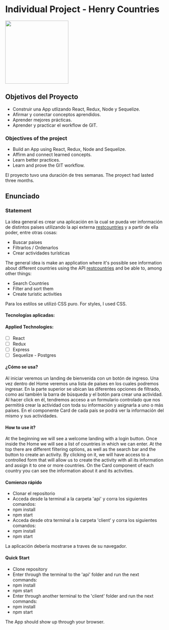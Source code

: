 <p align='left'>
</p>

# Individual Project - Henry Countries

<p align="left">
  <img height="200" src="https://www.geoenciclopedia.com/wp-content/uploads/2018/10/banderas-paises.jpg" />
</p>

## Objetivos del Proyecto

- Construir una App utlizando React, Redux, Node y Sequelize.
- Afirmar y conectar conceptos aprendidos.
- Aprender mejores prácticas.
- Aprender y practicar el workflow de GIT.

### Objectives of the project
- Build an App using React, Redux, Node and Sequelize.
- Affirm and connect learned concepts.
- Learn better practices.
- Learn and prove the GIT workflow.

El proyecto tuvo una duración de tres semanas.
The proyect had lasted three months.

## Enunciado
### Statement

La idea general es crear una aplicación en la cual se pueda ver información de  distintos paises utilizando la api externa [restcountries](https://restcountries.com/) y a partir de ella poder, entre otras cosas:

  - Buscar paises
  - Filtrarlos / Ordenarlos
  - Crear actividades turísticas

The general idea is make an application where it's possible see information about different countries using the API [restcountries](https://restcountries.com/) and be able to, among other things:

  - Search Countries
  - Filter and sort them
  - Create turistic activities

 Para los estilos se utilizó CSS puro. 
 For styles, I used CSS. 

#### Tecnologías aplicadas:
#### Applied Technologies:
- [ ] React
- [ ] Redux
- [ ] Express
- [ ] Sequelize - Postgres

#### ¿Cómo se usa?

Al iniciar veremos un landing de bienvenida con un botón de ingreso. Una vez dentro del Home veremos una lista de países en los cuales podremos ingresar. En la parte superior se ubican las diferentes opciones de filtrado, como así también la barra de búsqueda y el botón para crear una actividad. Al hacer click en él, tendremos acceso a un formulario controlado que nos permitirá crear la actividad con toda su información y asignarla a uno o más países. En el componente Card de cada país se podrá ver la información del mismo y sus actividades.

#### How to use it?

At the beginning we will see a welcome landing with a login button. Once inside the Home we will see a list of countries in which we can enter. At the top there are different filtering options, as well as the search bar and the button to create an activity. By clicking on it, we will have access to a controlled form that will allow us to create the activity with all its information and assign it to one or more countries. On the Card component of each country you can see the information about it and its activities. 

#### Comienzo rápido

- Clonar el repositorio
- Acceda desde la terminal a la carpeta 'api' y corra los siguientes comandos:
- npm install
- npm start
- Acceda desde otra terminal a la carpeta 'client' y corra los siguientes comandos:
- npm install
- npm start

La aplicación debería mostrarse a traves de su navegador.

#### Quick Start

- Clone repository
- Enter through the terminal to the 'api' folder and run the next commands:
- npm install
- npm start
- Enter through another terminal to the 'client' folder and run the next commands:
- npm install
- npm start

The App should show up through your browser. 



